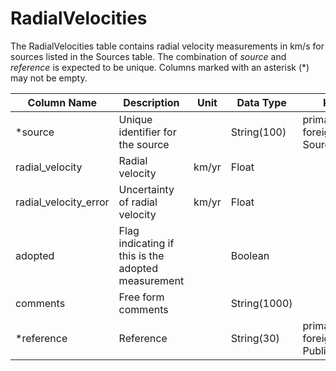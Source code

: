 # RadialVelocities

The RadialVelocities table contains radial velocity measurements in km/s for sources listed in the Sources table. 
The combination of *source* and *reference* is expected to be unique.
Columns marked with an asterisk (*) may not be empty.

| Column Name | Description  | Unit  | Data Type | Key Type  |
|---|---|---|---|---|
| *source        | Unique identifier for the source |   | String(100)  | primary and foreign: Sources.source   |
| radial_velocity         | Radial velocity | km/yr | Float  |   |
| radial_velocity_error   | Uncertainty of radial velocity | km/yr | Float  |   |
| adopted    | Flag indicating if this is the adopted measurement |  | Boolean  |   |
| comments      | Free form comments |   | String(1000) |   |
| *reference     | Reference |   | String(30) | primary and foreign: Publications.name |
